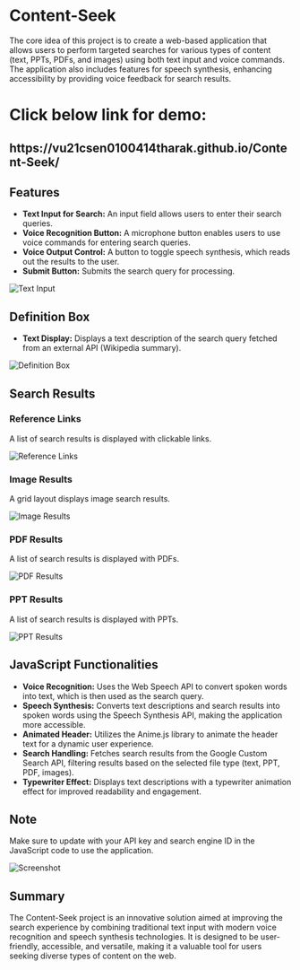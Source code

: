 # Content-Seek

The core idea of this project is to create a web-based application that allows users to perform targeted searches for various types of content (text, PPTs, PDFs, and images) using both text input and voice commands. 
The application also includes features for speech synthesis, enhancing accessibility by providing voice feedback for search results.

<h1>Click below link for demo:</h1>
<h2>https://vu21csen0100414tharak.github.io/Content-Seek/</h2>

## Features

- **Text Input for Search:** An input field allows users to enter their search queries.
- **Voice Recognition Button:** A microphone button enables users to use voice commands for entering search queries.
- **Voice Output Control:** A button to toggle speech synthesis, which reads out the results to the user.
- **Submit Button:** Submits the search query for processing.

![Text Input](https://github.com/user-attachments/assets/91fadde3-c64e-45da-becf-66d682a44e91)

## Definition Box

- **Text Display:** Displays a text description of the search query fetched from an external API (Wikipedia summary).

![Definition Box](https://github.com/user-attachments/assets/d465e366-4f4d-4921-b5dc-5eeb60afa158)

## Search Results

### Reference Links

A list of search results is displayed with clickable links.

![Reference Links](https://github.com/user-attachments/assets/df071a85-a7e4-49d6-907a-56b1428f36bc)

### Image Results

A grid layout displays image search results.

![Image Results](https://github.com/user-attachments/assets/e427faef-969e-4da2-aa33-1e6a11bdc2a7)

### PDF Results

A list of search results is displayed with PDFs.

![PDF Results](https://github.com/user-attachments/assets/31297595-1161-4720-92da-494f51a58ff4)

### PPT Results

A list of search results is displayed with PPTs.

![PPT Results](https://github.com/user-attachments/assets/b1ad7f87-b884-4bba-b83a-a672dbc84eba)

## JavaScript Functionalities

- **Voice Recognition:** Uses the Web Speech API to convert spoken words into text, which is then used as the search query.
- **Speech Synthesis:** Converts text descriptions and search results into spoken words using the Speech Synthesis API, making the application more accessible.
- **Animated Header:** Utilizes the Anime.js library to animate the header text for a dynamic user experience.
- **Search Handling:** Fetches search results from the Google Custom Search API, filtering results based on the selected file type (text, PPT, PDF, images).
- **Typewriter Effect:** Displays text descriptions with a typewriter animation effect for improved readability and engagement.

## Note

Make sure to update with your API key and search engine ID in the JavaScript code to use the application.

![Screenshot](https://github.com/user-attachments/assets/6b9d185c-d589-4913-969a-e619874113de)

## Summary

The Content-Seek project is an innovative solution aimed at improving the search experience by combining traditional text input with modern voice recognition and speech synthesis technologies.
It is designed to be user-friendly, accessible, and versatile, making it a valuable tool for users seeking diverse types of content on the web.







